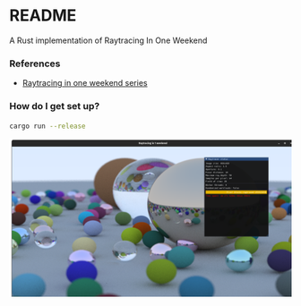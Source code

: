 # README #

A Rust implementation of Raytracing In One Weekend

### References ###

* [Raytracing in one weekend series](https://raytracing.github.io) 

### How do I get set up? ###

``` sh
cargo run --release
```

![thumbnail](./images/thumbnail1.png)
